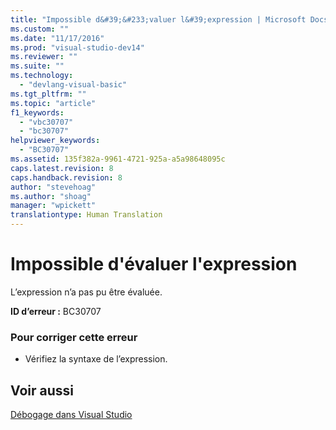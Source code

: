 ```yaml
---
title: "Impossible d&#39;&#233;valuer l&#39;expression | Microsoft Docs"
ms.custom: ""
ms.date: "11/17/2016"
ms.prod: "visual-studio-dev14"
ms.reviewer: ""
ms.suite: ""
ms.technology: 
  - "devlang-visual-basic"
ms.tgt_pltfrm: ""
ms.topic: "article"
f1_keywords: 
  - "vbc30707"
  - "bc30707"
helpviewer_keywords: 
  - "BC30707"
ms.assetid: 135f382a-9961-4721-925a-a5a98648095c
caps.latest.revision: 8
caps.handback.revision: 8
author: "stevehoag"
ms.author: "shoag"
manager: "wpickett"
translationtype: Human Translation
---
```

# Impossible d&#39;&#233;valuer l&#39;expression
L’expression n’a pas pu être évaluée.  
  
 **ID d’erreur :** BC30707  
  
### Pour corriger cette erreur  
  
-   Vérifiez la syntaxe de l’expression.  
  
## Voir aussi  
 [Débogage dans Visual Studio](/visual-studio/debugger/debugging-in-visual-studio)